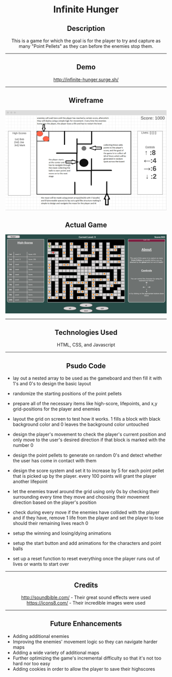 <span style="text-align:center">

# Infinite Hunger

## Description
This is a game for which the goal is for the player to try and capture as many "Point Pellets" as they can before the enemies stop them.

<hr/>

## Demo
http://infinite-hunger.surge.sh/

<hr/>

## Wireframe
![Wireframe Example](images/wireframe.png)

## Actual Game
![Screenshot of the actual game](images/screenshot.jpeg)
<hr/>

## Technologies Used
  
HTML, CSS, and Javascript
  
<hr/>
  
## Psudo Code

</span>
<span style="text-align:left;">
  
* lay out a nested array to be used as the gameboard and then fill it with 1's and 0's to design the basic layout
  
* randomize the starting positions of the point pellets
* prepare all of the necessary items like high-score, lifepoints, and x,y grid-positions for the player and enemies
* layout the grid on screen to test how it works. 1 fills a block with black background color and 0 leaves the background color untouched
* design the player's movement to check the player's current position and only move to the user's desired direction if that block is marked with the number 0
* design the point pellets to generate on random 0's and detect whether the user has come in contact with them
* design the score system and set it to increase by 5 for each point pellet that is picked up by the player. every 100 points will grant the player another lifepoint
* let the enemies travel around the grid using only 0s by checking their surrounding every time they move and choosing their movement direction based on the player's position
* check during every move if the enemies have collided with the player and if they have, remove 1 life from the player and set the player to lose should their remaining lives reach 0
* setup the winning and losing/dying animations
* setup the start button and add animations for the characters and point balls
* set up a reset function to reset everything once the player runs out of lives or wants to start over
  
</span><hr/><span style="text-align:center">

## Credits
http://soundbible.com/ - Their great sound effects were used  
https://icons8.com/ - Their incredible images were used
<hr/>

## Future Enhancements
<span style="text-align:left;">

* Adding additional enemies
* Improving the enemies' movement logic so they can navigate harder maps
* Adding a wide variety of additional maps
* Further optimizing the game's incremental difficulty so that it's not too hard nor too easy
* Adding cookies in order to allow the player to save their highscores

</span>